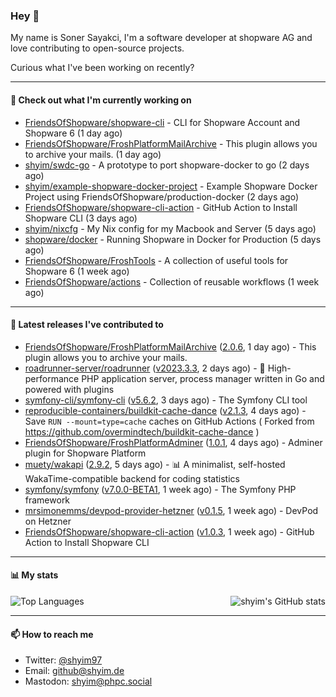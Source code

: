### Hey 👋

My name is Soner Sayakci, I'm a software developer at shopware AG and love contributing to open-source projects.

Curious what I've been working on recently?

---

#### 👷 Check out what I'm currently working on

- [FriendsOfShopware/shopware-cli](https://github.com/FriendsOfShopware/shopware-cli) - CLI for Shopware Account and Shopware 6 (1 day ago)
- [FriendsOfShopware/FroshPlatformMailArchive](https://github.com/FriendsOfShopware/FroshPlatformMailArchive) - This plugin allows you to archive your mails. (1 day ago)
- [shyim/swdc-go](https://github.com/shyim/swdc-go) - A prototype to port shopware-docker to go (2 days ago)
- [shyim/example-shopware-docker-project](https://github.com/shyim/example-shopware-docker-project) - Example Shopware Docker Project using FriendsOfShopware/production-docker (2 days ago)
- [FriendsOfShopware/shopware-cli-action](https://github.com/FriendsOfShopware/shopware-cli-action) - GitHub Action to Install Shopware CLI (3 days ago)
- [shyim/nixcfg](https://github.com/shyim/nixcfg) - My Nix config for my Macbook and Server (5 days ago)
- [shopware/docker](https://github.com/shopware/docker) - Running Shopware in Docker for Production (5 days ago)
- [FriendsOfShopware/FroshTools](https://github.com/FriendsOfShopware/FroshTools) - A collection of useful tools for Shopware 6 (1 week ago)
- [FriendsOfShopware/actions](https://github.com/FriendsOfShopware/actions) - Collection of reusable workflows (1 week ago)

---

#### 🔭 Latest releases I've contributed to

- [FriendsOfShopware/FroshPlatformMailArchive](https://github.com/FriendsOfShopware/FroshPlatformMailArchive) ([2.0.6](https://github.com/FriendsOfShopware/FroshPlatformMailArchive/releases/tag/2.0.6), 1 day ago) - This plugin allows you to archive your mails.
- [roadrunner-server/roadrunner](https://github.com/roadrunner-server/roadrunner) ([v2023.3.3](https://github.com/roadrunner-server/roadrunner/releases/tag/v2023.3.3), 2 days ago) - 🤯 High-performance PHP application server, process manager written in Go and powered with plugins
- [symfony-cli/symfony-cli](https://github.com/symfony-cli/symfony-cli) ([v5.6.2](https://github.com/symfony-cli/symfony-cli/releases/tag/v5.6.2), 3 days ago) - The Symfony CLI tool
- [reproducible-containers/buildkit-cache-dance](https://github.com/reproducible-containers/buildkit-cache-dance) ([v2.1.3](https://github.com/reproducible-containers/buildkit-cache-dance/releases/tag/v2.1.3), 4 days ago) - Save `RUN --mount=type=cache` caches on GitHub Actions ( Forked from https://github.com/overmindtech/buildkit-cache-dance )
- [FriendsOfShopware/FroshPlatformAdminer](https://github.com/FriendsOfShopware/FroshPlatformAdminer) ([1.0.1](https://github.com/FriendsOfShopware/FroshPlatformAdminer/releases/tag/1.0.1), 4 days ago) - Adminer plugin for Shopware Platform
- [muety/wakapi](https://github.com/muety/wakapi) ([2.9.2](https://github.com/muety/wakapi/releases/tag/2.9.2), 5 days ago) - 📊 A minimalist, self-hosted WakaTime-compatible backend for coding statistics
- [symfony/symfony](https://github.com/symfony/symfony) ([v7.0.0-BETA1](https://github.com/symfony/symfony/releases/tag/v7.0.0-BETA1), 1 week ago) - The Symfony PHP framework
- [mrsimonemms/devpod-provider-hetzner](https://github.com/mrsimonemms/devpod-provider-hetzner) ([v0.1.5](https://github.com/mrsimonemms/devpod-provider-hetzner/releases/tag/v0.1.5), 1 week ago) - DevPod on Hetzner
- [FriendsOfShopware/shopware-cli-action](https://github.com/FriendsOfShopware/shopware-cli-action) ([v1.0.3](https://github.com/FriendsOfShopware/shopware-cli-action/releases/tag/v1.0.3), 1 week ago) - GitHub Action to Install Shopware CLI

---

#### 📊 My stats

<img align="right" alt="shyim's GitHub stats" src="https://github-readme-stats.vercel.app/api?username=shyim&count_private=1&show_icons=true&" />

![Top Languages](https://github-readme-stats.vercel.app/api/top-langs/?username=shyim)

---

#### 📫 How to reach me

- Twitter: [@shyim97](https://twitter.com/shyim97)
- Email: [github@shyim.de](mailto://github@shyim.de)
- Mastodon: <a rel="me" href="https://phpc.social/@shyim">shyim@phpc.social</a>
